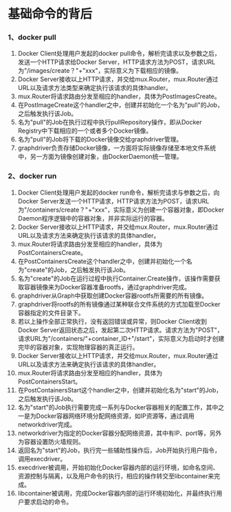 # 基础命令的背后

### 1、docker pull

1. Docker Client处理用户发起的docker pull命令，解析完请求以及参数之后，发送一个HTTP请求给Docker Server，HTTP请求方法为POST，请求URL为"/images/create？"+"xxx"，实际意义为下载相应的镜像。
2. Docker Server接收以上HTTP请求，并交给mux.Router，mux.Router通过URL以及请求方法类型来确定执行该请求的具体handler。
3. mux.Router将请求路由分发至相应的handler，具体为PostImagesCreate。
4. 在PostImageCreate这个handler之中，创建并初始化一个名为"pull"的Job，之后触发执行该Job。
5. 名为"pull"的Job在执行过程中执行pullRepository操作，即从Docker Registry中下载相应的一个或者多个Docker镜像。
6. 名为"pull"的Job将下载的Docker镜像交给graphdriver管理。
7. graphdriver负责存储Docker镜像，一方面将实际镜像存储至本地文件系统中，另一方面为镜像创建对象，由DockerDaemon统一管理。

### 2、docker run

1. Docker Client处理用户发起的docker run命令，解析完请求与参数之后，向Docker Server发送一个HTTP请求，HTTP请求方法为POST，请求URL为"/containers/create？"+"xxx"，实际意义为创建一个容器对象，即Docker Daemon程序逻辑中的容器对象，并非实际运行的容器。
2. Docker Server接收以上HTTP请求，并交给mux.Router，mux.Router通过URL以及请求方法来确定执行该请求的具体handler。
3. mux.Router将请求路由分发至相应的handler，具体为PostContainersCreate。
4. 在PostContainersCreate这个handler之中，创建并初始化一个名为"create"的Job，之后触发执行该Job。
5. 名为"create"的Job在运行过程中执行Container.Create操作，该操作需要获取容器镜像来为Docker容器准备rootfs，通过graphdriver完成。
6. graphdriver从Graph中获取创建Docker容器rootfs所需要的所有镜像。
7. graphdriver将rootfs的所有镜像通过某种联合文件系统的方式加载至Docker容器指定的文件目录下。 
8. 若以上操作全部正常执行，没有返回错误或异常，则Docker Client收到Docker Server返回状态之后，发起第二次HTTP请求。请求方法为"POST"，请求URL为"/containers/"+container\_ID+"/start"，实际意义为启动时才创建完毕的容器对象，实现物理容器的真正运行。
9. Docker Server接收以上HTTP请求，并交给mux.Router，mux.Router通过URL以及请求方法来确定执行该请求的具体handler。
10. mux.Router将请求路由分发至相应的handler，具体为PostContainersStart。
11. 在PostContainersStart这个handler之中，创建并初始化名为"start"的Job，之后触发执行该Job。
12. 名为"start"的Job执行需要完成一系列与Docker容器相关的配置工作，其中之一是为Docker容器网络环境分配网络资源，如IP资源等，通过调用networkdriver完成。 
13. networkdriver为指定的Docker容器分配网络资源，其中有IP、port等，另外为容器设置防火墙规则。
14. 返回名为"start"的Job，执行完一些辅助性操作后，Job开始执行用户指令，调用execdriver。
15. execdriver被调用，开始初始化Docker容器内部的运行环境，如命名空间、资源控制与隔离，以及用户命令的执行，相应的操作转交至libcontainer来完成。
16. libcontainer被调用，完成Docker容器内部的运行环境初始化，并最终执行用户要求启动的命令。



